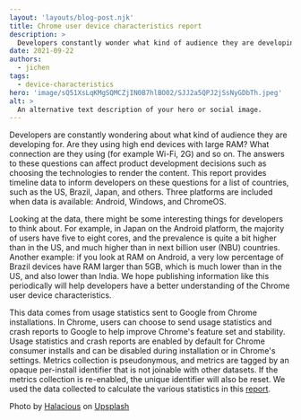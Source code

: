 ```yaml
---
layout: 'layouts/blog-post.njk'
title: Chrome user device characteristics report
description: >
  Developers constantly wonder what kind of audience they are developing for. How much RAM do they have? What kind of Wi-fi are they on? A new report provides answers for a range of countries and platforms.
date: 2021-09-22
authors:
  - jichen
tags:
  - device-characteristics
hero: 'image/sQ51XsLqKMgSQMCZjIN0B7hlBO02/SJJ2a5QPJ2jSsNyGDbTh.jpeg'
alt: >
  An alternative text description of your hero or social image.
---
```


Developers are constantly wondering about what kind of audience they are
developing for. Are they using high end devices with large RAM? What connection
are they using (for example Wi-Fi, 2G) and so on. The answers to these questions
can affect product development decisions such as choosing the
technologies to render the content. This report provides timeline data to inform
developers on these questions for a list of countries, such as the US, Brazil,
Japan, and others. Three platforms are included when data is available: Android,
Windows, and ChromeOS.

Looking at the data, there might be some interesting things for developers to
think about. For example, in Japan on the Android platform, the majority of
users have five to eight cores, and the prevalence is quite a bit higher than in
the US, and much higher than in next billion user (NBU) countries. Another
example: if you look at RAM on Android, a very low percentage of Brazil devices
have RAM larger than 5GB, which is much lower than in the US, and also lower
than India. We hope publishing information like this periodically will help
developers have a better understanding of the Chrome user device
characteristics.

This data comes from usage statistics sent to Google from Chrome installations.
In Chrome, users can choose to send usage statistics and crash reports to Google
to help improve Chrome's feature set and stability. Usage statistics and crash
reports are enabled by default for Chrome consumer installs and can be disabled
during installation or in Chrome's settings. Metrics collection is pseudonymous,
and metrics are tagged by an opaque per-install identifier that is not joinable
with other datasets.  If the metrics collection is re-enabled, the unique
identifier will also be reset. We used the data collected to calculate the
various statistics in this
[report](https://docs.google.com/document/d/e/2PACX-1vTLB93N1X3QRs_0T869wIppeXYDGWeyDeVM5N8XSKVAx3cIl1RyNj3fM4gUn06cEimfUM4wubmC_laB/pub).

Photo by [Halacious](https://unsplash.com/@halacious?utm_source=unsplash&utm_medium=referral&utm_content=creditCopyText) on [Upsplash](https://unsplash.com/s/photos/multiple-phones?utm_source=unsplash&utm_medium=referral&utm_content=creditCopyText)
